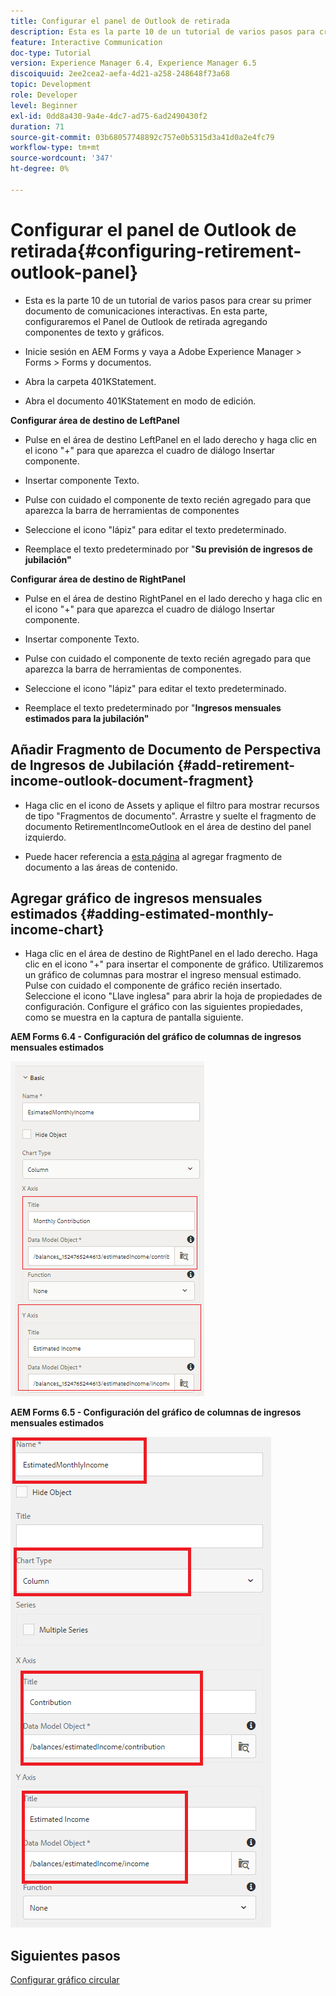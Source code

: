 ```yaml
---
title: Configurar el panel de Outlook de retirada
description: Esta es la parte 10 de un tutorial de varios pasos para crear su primer documento de comunicaciones interactivas. En esta parte, configuraremos el Panel de Outlook de retirada agregando componentes de texto y gráficos.
feature: Interactive Communication
doc-type: Tutorial
version: Experience Manager 6.4, Experience Manager 6.5
discoiquuid: 2ee2cea2-aefa-4d21-a258-248648f73a68
topic: Development
role: Developer
level: Beginner
exl-id: 0dd8a430-9a4e-4dc7-ad75-6ad2490430f2
duration: 71
source-git-commit: 03b68057748892c757e0b5315d3a41d0a2e4fc79
workflow-type: tm+mt
source-wordcount: '347'
ht-degree: 0%

---
```


# Configurar el panel de Outlook de retirada{#configuring-retirement-outlook-panel}

* Esta es la parte 10 de un tutorial de varios pasos para crear su primer documento de comunicaciones interactivas. En esta parte, configuraremos el Panel de Outlook de retirada agregando componentes de texto y gráficos.

* Inicie sesión en AEM Forms y vaya a Adobe Experience Manager > Forms > Forms y documentos.

* Abra la carpeta 401KStatement.

* Abra el documento 401KStatement en modo de edición.

**Configurar área de destino de LeftPanel**

* Pulse en el área de destino LeftPanel en el lado derecho y haga clic en el icono &quot;+&quot; para que aparezca el cuadro de diálogo Insertar componente.

* Insertar componente Texto.

* Pulse con cuidado el componente de texto recién agregado para que aparezca la barra de herramientas de componentes

* Seleccione el icono &quot;lápiz&quot; para editar el texto predeterminado.

* Reemplace el texto predeterminado por &quot;**Su previsión de ingresos de jubilación&quot;**

**Configurar área de destino de RightPanel**

* Pulse en el área de destino RightPanel en el lado derecho y haga clic en el icono &quot;+&quot; para que aparezca el cuadro de diálogo Insertar componente.

* Insertar componente Texto.

* Pulse con cuidado el componente de texto recién agregado para que aparezca la barra de herramientas de componentes.

* Seleccione el icono &quot;lápiz&quot; para editar el texto predeterminado.

* Reemplace el texto predeterminado por &quot;**Ingresos mensuales estimados para la jubilación&quot;**

## Añadir Fragmento de Documento de Perspectiva de Ingresos de Jubilación {#add-retirement-income-outlook-document-fragment}

* Haga clic en el icono de Assets y aplique el filtro para mostrar recursos de tipo &quot;Fragmentos de documento&quot;. Arrastre y suelte el fragmento de documento RetirementIncomeOutlook en el área de destino del panel izquierdo.

* Puede hacer referencia a [esta página](https://experienceleague.adobe.com/docs/experience-manager-learn/forms/ic-web-channel-tutorial/partseven.html?lang=es) al agregar fragmento de documento a las áreas de contenido.

## Agregar gráfico de ingresos mensuales estimados {#adding-estimated-monthly-income-chart}

* Haga clic en el área de destino de RightPanel en el lado derecho. Haga clic en el icono &quot;+&quot; para insertar el componente de gráfico. Utilizaremos un gráfico de columnas para mostrar el ingreso mensual estimado. Pulse con cuidado el componente de gráfico recién insertado. Seleccione el icono &quot;Llave inglesa&quot; para abrir la hoja de propiedades de configuración. Configure el gráfico con las siguientes propiedades, como se muestra en la captura de pantalla siguiente.

**AEM Forms 6.4 - Configuración del gráfico de columnas de ingresos mensuales estimados**

![formulario64](assets/estimatedmonthlyincomechart.png)

**AEM Forms 6.5 - Configuración del gráfico de columnas de ingresos mensuales estimados**

![forms65](assets/estimatedmonthlyincomechart65.PNG)

## Siguientes pasos

[Configurar gráfico circular](./parteleven.md)
